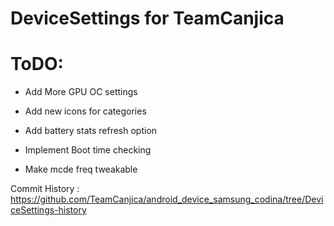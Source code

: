 DeviceSettings for TeamCanjica
====================================
ToDO:
=======

  - Add More GPU OC settings

  - Add new icons for categories

  - Add battery stats refresh option

  - Implement Boot time checking

  - Make mcde freq tweakable


Commit History : https://github.com/TeamCanjica/android_device_samsung_codina/tree/DeviceSettings-history

